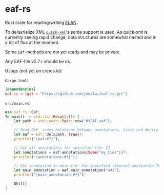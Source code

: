 # eaf-rs

Rust crate for reading/writing [ELAN](https://archive.mpi.nl/tla/elan).

To de/serialize XML [`quick-xml`](https://github.com/tafia/quick-xml)'s serde support is used. As quick-xml is currently seeing rapid change, data structures are somewhat nested and in a bit of flux at the moment.

Some `Eaf`-methods are not yet ready and may be private.

Any EAF-file v2.7+ should be ok.

Usage (not yet on crates.io):

`Cargo.toml`:
```toml
[dependencies]
eaf-rs = {git = "https://github.com/jenslar/eaf-rs.git"}
```

`src/main.rs`:
```rust
use eaf_rs::Eaf;
fn main() -> std::io::Result<()> {
    let path = std::path::Path::new("MYEAF.eaf");

    // Read EAF, index relations between annotations, tiers and derive time slot values etc...
    let eaf = Eaf::de(&path, true)?;
    println!("{eaf:#?}");

    // Get all annotations for specified tier ID
    let annotations = eaf.annotations(Some("my_tier"))?;
    println!("{annotations:#?}");

    // Get annotation in main tier for specified referred annotation ID
    let main_annotation = eaf.main_annotation("a42");
    println!("{main_annotation:#?}");

    Ok(())
}
```
